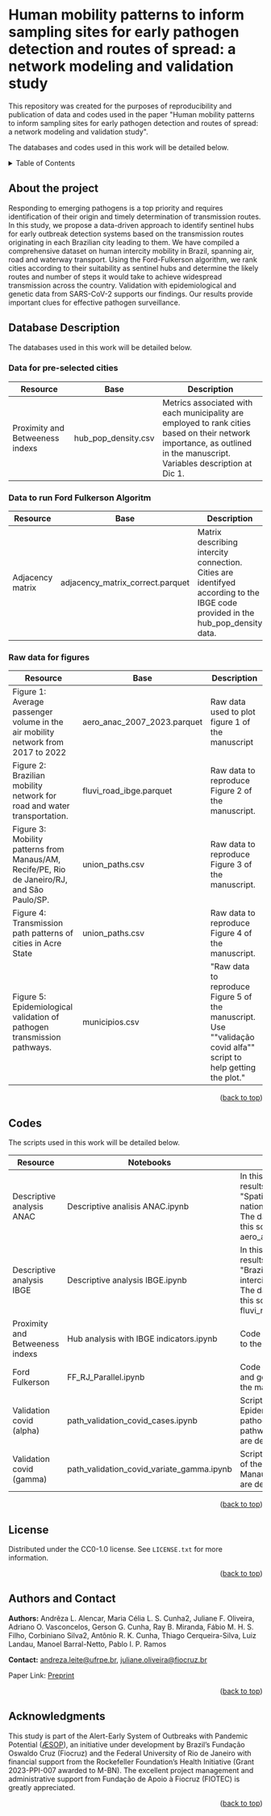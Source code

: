 # Human mobility patterns to inform sampling sites for early pathogen detection and routes of spread: a network modeling and validation study
<a name="readme-top"></a>
This repository was created for the purposes of reproducibility and publication of data and codes used in the paper "Human mobility patterns to inform sampling sites for early pathogen detection and routes of spread: a network modeling and validation study".

The databases and codes used in this work will be detailed below.

<!-- TABLE OF CONTENTS -->
<details>
  <summary>Table of Contents</summary>
  <ol>
    <li>
      <a href="#about-the-project">About The Project</a>
    </li>
  <li>
      <a href="#database-description">Database Description</a>
      <ul>
        <li><a href="#data-for-pre-selected-cities">Data for pre-selected cities</a></li>
      </ul>
    <ul>
        <li><a href="#data-to-run-ford-fulkerson-algoritm">Data to run Ford Fulkerson Algoritm</a></li>
      </ul>
       <ul>
        <li><a href="#raw-data-for-figures">Raw data for figures</a></li>
      </ul>
    </li>
    <li>
      <a href="#codes">Codes</a>
    </li>
    <li><a href="#license">License</a></li>
    <li><a href="#authors-and-contact">Authors and Contact</a></li>
    <li><a href="#acknowledgments">Acknowledgments</a></li>
  </ol>
</details>

## About the project

Responding to emerging pathogens is a top priority and requires identification of their origin and timely determination of transmission routes. In this study, we propose a data-driven approach to identify sentinel hubs for early outbreak detection systems based on the transmission routes originating in each Brazilian city leading to them. We have compiled a comprehensive dataset on human intercity mobility in Brazil, spanning air, road and waterway transport. Using the Ford-Fulkerson algorithm, we rank cities according to their suitability as sentinel hubs and determine the likely routes and number of steps it would take to achieve widespread transmission across the country. Validation with epidemiological and genetic data from SARS-CoV-2 supports our findings. Our results provide important clues for effective pathogen surveillance.

## Database Description

The databases used in this work will be detailed below.

### Data for pre-selected cities
| Resource                        | Base                | Description                                                                                                                                                             |
|---------------------------------|---------------------|-------------------------------------------------------------------------------------------------------------------------------------------------------------------------|
| Proximity and Betweeness indexs | hub_pop_density.csv | Metrics associated with each municipality are employed to rank cities based on their network importance, as outlined in the manuscript. Variables description at Dic 1. |

### Data to run Ford Fulkerson Algoritm
| Resource         | Base                             | Description                                                                                                                    |
|------------------|----------------------------------|--------------------------------------------------------------------------------------------------------------------------------|
| Adjacency matrix | adjacency_matrix_correct.parquet | Matrix describing intercity connection. Cities are identifyed according to the IBGE code provided in the hub_pop_density data. |

### Raw data for figures
| Resource                                                                                    | Base                        | Description                                                                                                        |
|---------------------------------------------------------------------------------------------|-----------------------------|--------------------------------------------------------------------------------------------------------------------|
| Figure 1: Average passenger volume in the air mobility network from 2017 to 2022            | aero_anac_2007_2023.parquet | Raw data used to plot figure 1 of the manuscript                                                                   |
| Figure 2: Brazilian mobility network for road and water transportation.                     | fluvi_road_ibge.parquet     | Raw data to reproduce Figure 2 of the manuscript.                                                                  |
| Figure 3: Mobility patterns from Manaus/AM, Recife/PE, Rio de Janeiro/RJ, and São Paulo/SP. | union_paths.csv             | Raw data to reproduce Figure 3 of the manuscript.                                                                  |
| Figure 4: Transmission path patterns of cities in Acre State                                | union_paths.csv             | Raw data to reproduce Figure 4 of the manuscript.                                                                  |
| Figure 5: Epidemiological validation of pathogen transmission pathways.                     | municipios.csv              | "Raw data to reproduce Figure 5 of the manuscript. Use ""validação covid alfa"" script to help getting the plot."  |

<p align="right">(<a href="#readme-top">back to top</a>)</p>

## Codes

The scripts used in this work will be detailed below.


| Resource                        | Notebooks                                 | Description                                                                                                                                                                                     |
|---------------------------------|-------------------------------------------|-------------------------------------------------------------------------------------------------------------------------------------------------------------------------------------------------|
| Descriptive analysis ANAC       | Descriptive analisis ANAC.ipynb           | In this script you will find the results of the subsection: "Spatial-temporal analysis of national air transportation". The database required to run this script is aero_anac_2007_2023.parquet |
| Descriptive analysis IBGE       | Descriptive analysis IBGE.ipynb           | In this script you will find the results of the subsection: "Brazilian road and fluvial intercity mobility landscape". The database required to run this script is fluvi_road_ibge.parquet      |
| Proximity and Betweeness indexs | Hub analysis with IBGE indicators.ipynb   | Code to select cities according to the BI index.                                                                                                                                                |
| Ford Fulkerson                  | FF_RJ_Parallel.ipynb                      | Code to run the FF alghorithm and generate the analysis of the manuscript.                                                                                                                      |
| Validation covid (alpha)        | path_validation_covid_cases.ipynb         | Script to access Epidemiological validation of pathogen transmission pathways. The open databases are detailed on the notebook                                                                  |
| Validation covid (gamma)        | path_validation_covid_variate_gamma.ipynb | Script to access dissemination of the Gamma variant from Manaus. The open databases are detailed on the notebook                                                                                |

<p align="right">(<a href="#readme-top">back to top</a>)</p>

## License

Distributed under the CC0-1.0 license. See `LICENSE.txt` for more information.

<p align="right">(<a href="#readme-top">back to top</a>)</p>

## Authors and Contact

**Authors:** Andrêza L. Alencar, Maria Célia L. S. Cunha2, Juliane F. Oliveira, Adriano O. Vasconcelos, Gerson G. Cunha, Ray B. Miranda, Fábio M. H. S. Filho, Corbiniano Silva2, Antônio R. K. Cunha, Thiago Cerqueira-Silva, Luiz Landau, Manoel Barral-Netto, Pablo I. P. Ramos

**Contact:** andreza.leite@ufrpe.br, juliane.oliveira@fiocruz.br 

Paper Link: [Preprint](link)

<p align="right">(<a href="#readme-top">back to top</a>)</p>

## Acknowledgments

This study is part of the Alert-Early System of Outbreaks with Pandemic Potential (<a href="http://aesop.health">ÆSOP</a>), an initiative under development by Brazil’s Fundação Oswaldo Cruz (Fiocruz) and the Federal University of Rio de Janeiro with financial support from the Rockefeller Foundation’s Health Initiative (Grant 2023-PPI-007 awarded to M-BN). The excellent project management and administrative support from Fundação de Apoio à Fiocruz (FIOTEC) is greatly appreciated.

<p align="right">(<a href="#readme-top">back to top</a>)</p>

